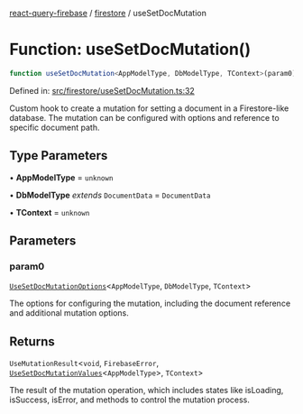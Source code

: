 [react-query-firebase](../../modules.md) / [firestore](../index.md) / useSetDocMutation

# Function: useSetDocMutation()

```ts
function useSetDocMutation<AppModelType, DbModelType, TContext>(param0): UseMutationResult<void, FirebaseError, UseSetDocMutationValues<AppModelType>, TContext>
```

Defined in: [src/firestore/useSetDocMutation.ts:32](https://github.com/vpishuk/react-query-firebase/blob/7fbf9b6c8d5aecd24bcbf362edabf19ee5b1c72c/src/firestore/useSetDocMutation.ts#L32)

Custom hook to create a mutation for setting a document in a Firestore-like database.
The mutation can be configured with options and reference to specific document path.

## Type Parameters

• **AppModelType** = `unknown`

• **DbModelType** *extends* `DocumentData` = `DocumentData`

• **TContext** = `unknown`

## Parameters

### param0

[`UseSetDocMutationOptions`](../type-aliases/UseSetDocMutationOptions.md)\<`AppModelType`, `DbModelType`, `TContext`\>

The options for configuring the mutation, including the document reference and additional mutation options.

## Returns

`UseMutationResult`\<`void`, `FirebaseError`, [`UseSetDocMutationValues`](../type-aliases/UseSetDocMutationValues.md)\<`AppModelType`\>, `TContext`\>

The result of the mutation operation, which includes states like isLoading, isSuccess, isError, and methods to control the mutation process.
